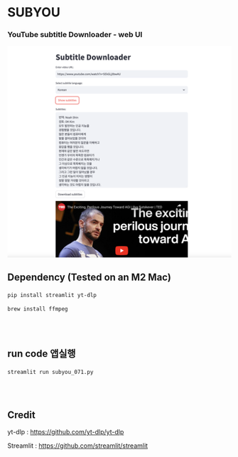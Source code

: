# SUBYOU



### YouTube subtitle Downloader  - web UI

<img src="https://github.com/leeseomin/SUBYOU/blob/main/pic/2.png" width="2500">



## Dependency (Tested on an M2 Mac) 


```pip install streamlit yt-dlp```

```brew install ffmpeg```


<br>
<br>


## run code 앱실행  

```streamlit run subyou_071.py```


 <br/>


 <br/>




## Credit

yt-dlp : https://github.com/yt-dlp/yt-dlp

Streamlit : https://github.com/streamlit/streamlit

 <br/>
 
 <br/>



